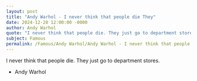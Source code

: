 ```yaml
---
layout: post
title: "Andy Warhol - I never think that people die They"
date: 2024-12-28 12:00:00 -0000
author: Andy Warhol
quote: "I never think that people die. They just go to department stores."
subject: Famous
permalink: /Famous/Andy Warhol/Andy Warhol - I never think that people die They
---
```


I never think that people die. They just go to department stores.

- Andy Warhol
